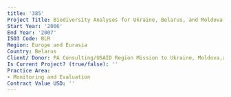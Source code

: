 ```yaml
---
title: '385'
Project Title: Biodiversity Analyses for Ukraine, Belarus, and Moldova
Start Year: '2006'
End Year: '2007'
ISO3 Code: BLR
Region: Europe and Eurasia
Country: Belarus
Client/ Donor: PA Consulting/USAID Region Mission to Ukraine, Moldova,and Belarus
Is Current Project? (true/false): ''
Practice Area:
- Monitoring and Evaluation
Contract Value USD: ''
---
```


